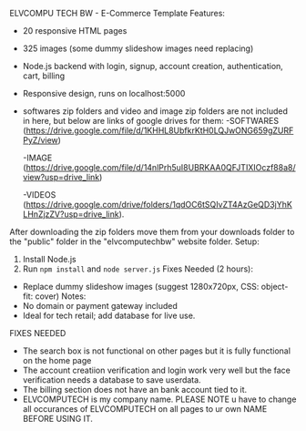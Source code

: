 ELVCOMPU TECH BW - E-Commerce Template
Features:
- 20 responsive HTML pages
- 325 images (some dummy slideshow images need replacing)
- Node.js backend with login, signup, account creation, authentication, cart, billing
- Responsive design, runs on localhost:5000
- softwares zip folders and video and image zip folders are not included in here, but below are links of google drives for them:
   -SOFTWARES (https://drive.google.com/file/d/1KHHL8UbfkrKtH0LQJwONG659gZURFPyZ/view)
  
   -IMAGE (https://drive.google.com/file/d/14nlPrh5uI8UBRKAA0QFJTIXIOczf88a8/view?usp=drive_link)
  
   -VIDEOS (https://drive.google.com/drive/folders/1qdOC6tSQIvZT4AzGeQD3jYhKLHnZjzZV?usp=drive_link).
  
After downloading the zip folders move them from your downloads folder to the "public" folder in the "elvcomputechbw" website folder.
Setup:
1. Install Node.js
2. Run `npm install` and `node server.js`
Fixes Needed (2 hours):
- Replace dummy slideshow images (suggest 1280x720px, CSS: object-fit: cover)
Notes:
- No domain or payment gateway included
- Ideal for tech retail; add database for live use.

FIXES NEEDED 
- The search box is not functional on other pages but it is fully functional on the home page
- The account creatiion verification and login work very well but the face verification needs a database to save userdata.
- The billing section does not have an bank account tied to it. 
- ELVCOMPUTECH is my company name. PLEASE NOTE u have to change all occurances of ELVCOMPUTECH on all pages to ur own NAME BEFORE USING IT.
